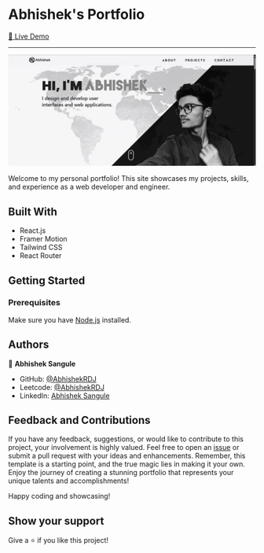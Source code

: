 # Abhishek's Portfolio

[🚀 Live Demo](https://your-live-portfolio-link.com)

---
![portfolio-thumbnail](./public/thumbnail.png)

Welcome to my personal portfolio! This site showcases my projects, skills, and experience as a web developer and engineer.

## Built With

- React.js  
- Framer Motion  
- Tailwind CSS  
- React Router  

## Getting Started

### Prerequisites

Make sure you have [Node.js](https://nodejs.org/) installed.


## Authors

👤 **Abhishek Sangule**

- GitHub: [@AbhishekRDJ](https://github.com/AbhishekRDJ)
- Leetcode: [@AbhishekRDJ](https://leetcode.com/u/Abhishekidz207/)
- LinkedIn: [Abhishek Sangule](https://www.linkedin.com/in/abhishek-sangule-07b202319/)

## Feedback and Contributions

If you have any feedback, suggestions, or would like to contribute to this project, your involvement is highly valued. Feel free to open an [issue](../../issues/) or submit a pull request with your ideas and enhancements. Remember, this template is a starting point, and the true magic lies in making it your own. Enjoy the journey of creating a stunning portfolio that represents your unique talents and accomplishments!

Happy coding and showcasing!

## Show your support

Give a ⭐️ if you like this project!
